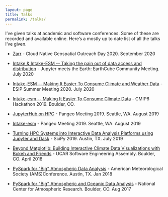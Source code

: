 ```yaml
---
layout: page
title: Talks
permalink: /talks/
---
```



I’ve given talks at academic and software conferences. Some of these are recorded and available online. Here’s a mostly up to date list of all the talks I’ve given.


- [Zarr](https://talks.andersonbanihirwe.dev/zarr-cloud-native-geospatial-2020.html) - Cloud Native Geospatial Outreach Day 2020. September 2020
- [Intake & Intake-ESM -- Taking the pain out of data access and distribution](https://talks.andersonbanihirwe.dev/intake-jupyter-meets-earth-2020.html) - Jupyter meets the Earth: EarthCube Community Meeting. July 2020
- [Intake-ESM -- Making It Easier To Consume Climate and Weather Data](https://talks.andersonbanihirwe.dev/intake-esm-esip-2020.html) - ESIP Summer Meeting 2020. July 2020
- [Intake-esm -- Making It Easier To Consume Climate Data](https://talks.andersonbanihirwe.dev/intake-esm-cmip6-2019.html) - CMIP6 Hackathon 2019. Boulder, CO.
- [JupyterHub on HPC](https://talks.andersonbanihirwe.dev/jupyterhub-on-hpc-pangeo-2019.html) - Pangeo Meeting 2019. Seattle, WA. August 2019
- [Intake-esm](https://talks.andersonbanihirwe.dev/intake-esm-pangeo-2019.html) - Pangeo Meeting 2019. Seattle, WA. August 2019
- [Turning HPC Systems into Interactive Data Analysis Platforms using Jupyter and Dask](https://talks.andersonbanihirwe.dev/dask-jupyter-scipy-2019.html) - SciPy 2019. Austin, TX. July 2019
- [Beyond Matplotlib: Building Interactive Climate Data Visualizations with Bokeh and Friends](https://sea.ucar.edu/event/beyond-matplotlib-building-interactive-climate-data-visualizations-bokeh-and-friends) - UCAR Software Engineering Assembly. Boulder, CO. April 2018

- [PySpark for "Big" Atmospheric Data Analysis](https://ams.confex.com/ams/98Annual/videogateway.cgi/id/45172?recordingid=45172&uniqueid=Paper334546&entry_password=105576) - American Meteorological Society (AMS)Conference. Austin, TX. Jan 2018

- [PySpark for "Big" Atmospheric and Oceanic Data Analysis](https://youtu.be/lqhYgRnIKTI) - National Center for Atmospheric
Research. Boulder, CO. Aug 2017